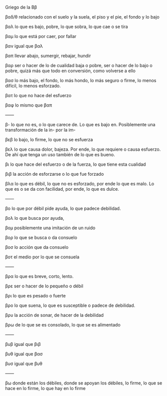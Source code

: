 Griego de la Ββ

βαδ/θ relacionado con el suelo y la suela, el piso y el pie, el fondo y lo bajo

βαλ lo que es bajo, pobre, lo que sobra, lo que cae o se tira

βαμ lo que está por caer, por fallar

βαν igual que βαλ

βαπ llevar abajo, sumergir, rebajar, hundir

βαρ ser o hacer de lo de cualidad baja o pobre, ser o hacer de lo bajo o pobre, quizá más que todo en conversión, como volverse a ello

βασ	lo más bajo, el fondo, lo más hondo, lo más seguro o firme, lo menos difícil, lo menos esforzado.

βατ lo que no hace del esfuerzo

βαφ lo mismo que βαπ

——

β- lo que no es, o lo que carece de. Lo que es bajo en. Posiblemente una transformación de la in- por la im-

βεβ lo bajo, lo firme, lo que no se esfuerza

βελ lo que causa dolor, bajeza. Por ende, lo que requiere o causa esfuerzo. De ahí que tenga un uso también de lo que es bueno.

βι lo que hace del esfuerzo o de la fuerza, lo que tiene esta cualidad

βιβ la acción de esforzarse o lo que fue forzado

βλα lo que es débil, lo que no es esforzado, por ende lo que es malo. Lo que es o se da con facilidad, por ende, lo que es dulce.

——

βο lo que por débil pide ayuda, lo que padece debilidad.

βολ lo que busca por ayuda, 

βομ posiblemente una imitación de un ruido

βορ lo que se busca o da consuelo

βοσ lo acción que da consuelo

βοτ el medio por lo que se consuela

——

βρα lo que es breve, corto, lento.

βρε ser o hacer de lo pequeño o débil

βρι lo que es pesado o fuerte

βρο lo que suena, lo que es susceptible o padece de debilidad.

βρυ la acción de sonar, de hacer de la debilidad

βρω de lo que se es consolado, lo que se es alimentado

——

βυβ igual que βιβ

βυθ igual que βασ

βυσ igual que βυθ

——

βω donde están los débiles, donde se apoyan los débiles, lo firme, lo que se hace en lo firme, lo que hay en lo firme